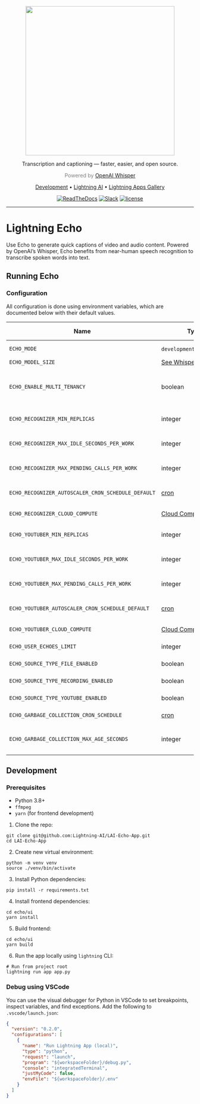 <div align="center">
    <img src="https://user-images.githubusercontent.com/11700385/193478702-76070aa3-1eec-415b-ab06-110b6c1c1459.svg" width="400px">
    <p>Transcription and captioning — faster, easier, and open source.</p>

<div align="center">

<p align="center" style="color:grey">Powered by <a href="https://openai.com/blog/whisper">OpenAI Whisper</a></p>

<p align="center">
  <a href="#development">Development</a> •
  <a href="https://www.lightning.ai/">Lightning AI</a> •
  <a href="https://lightning.ai/apps">Lightning Apps Gallery</a>
</p>

[![ReadTheDocs](https://readthedocs.org/projects/pytorch-lightning/badge/?version=stable)](https://lightning.ai/lightning-docs/)
[![Slack](https://img.shields.io/badge/slack-chat-green.svg?logo=slack)](https://www.pytorchlightning.ai/community)
[![license](https://img.shields.io/badge/License-Apache%202.0-blue.svg)](https://github.com/Lightning-AI/LAI-Echo-App/blob/main/LICENSE)

</div>
</div>

______________________________________________________________________

# Lightning Echo

Use Echo to generate quick captions of video and audio content. Powered by OpenAI’s Whisper, Echo benefits from near-human speech recognition to transcribe spoken words into text.

## Running Echo

### Configuration

All configuration is done using environment variables, which are documented below with their default values.

| Name                                               | Type                                                                                      | Default Value | Description                                                                                                                                                                              |
| -------------------------------------------------- | ----------------------------------------------------------------------------------------- | ------------- | ---------------------------------------------------------------------------------------------------------------------------------------------------------------------------------------- |
| `ECHO_MODE`                                        | `development`/`production`                                                                | `production`  | Toggles monitoring and other production-specific features.                                                                                                                               |
| `ECHO_MODEL_SIZE`                                  | [See Whisper Docs](https://github.com/openai/whisper#available-models-and-languages)      | `base`        | The Whisper model to use.                                                                                                                                                                |
| `ECHO_ENABLE_MULTI_TENANCY`                        | boolean                                                                                   | `false`       | If enabled, users will not be able to see Echoes or data created by other users. If disabled, the app treats everyone as the same user so everything is visible to everyone who uses it. |
| `ECHO_RECOGNIZER_MIN_REPLICAS`                     | integer                                                                                   | 1             | Minimum number of speech recognizer Works to keep running at all times, even if they are idle.                                                                                           |
| `ECHO_RECOGNIZER_MAX_IDLE_SECONDS_PER_WORK`        | integer                                                                                   | 120           | Autoscaler will shut down any spare recognizer Works that haven't processed anything after this duration.                                                                                |
| `ECHO_RECOGNIZER_MAX_PENDING_CALLS_PER_WORK`       | integer                                                                                   | 10            | Autoscaler will create a new recognizer Work if any existing recognizer Work has this many pending items to process.                                                                     |
| `ECHO_RECOGNIZER_AUTOSCALER_CRON_SCHEDULE_DEFAULT` | [cron](https://crontab.guru/#*_*_*_*_*)                                                   | `*/5 * * * *` | How often the autoscaler will check to see if recognizer Works need to be scaled up/down                                                                                                 |
| `ECHO_RECOGNIZER_CLOUD_COMPUTE`                    | [Cloud Compute](https://lightning.ai/lightning-docs/core_api/lightning_work/compute.html) | `gpu`         | The instance type each recognizer Work will use when running in the cloud.                                                                                                               |
| `ECHO_YOUTUBER_MIN_REPLICAS`                       | integer                                                                                   | 1             | Minimum number of downloader Works to keep running at all times, even if they are idle.                                                                                                  |
| `ECHO_YOUTUBER_MAX_IDLE_SECONDS_PER_WORK`          | integer                                                                                   | 120           | Autoscaler will shut down any spare downloader Works that haven't processed anything after this duration.                                                                                |
| `ECHO_YOUTUBER_MAX_PENDING_CALLS_PER_WORK`         | integer                                                                                   | 10            | Autoscaler will create a new downloader Work if any existing downloader Work has this many pending items to process.                                                                     |
| `ECHO_YOUTUBER_AUTOSCALER_CRON_SCHEDULE_DEFAULT`   | [cron](https://crontab.guru/#*_*_*_*_*)                                                   | `*/5 * * * *` | How often the autoscaler will check to see if downloader Works need to be scaled up/down                                                                                                 |
| `ECHO_YOUTUBER_CLOUD_COMPUTE`                      | [Cloud Compute](https://lightning.ai/lightning-docs/core_api/lightning_work/compute.html) | `cpu`         | The instance type each downloader Work will use when running in the cloud.                                                                                                               |
| `ECHO_USER_ECHOES_LIMIT`                           | integer                                                                                   | 100           | Maximum number of Echoes that each user can create.                                                                                                                                      |
| `ECHO_SOURCE_TYPE_FILE_ENABLED`                    | boolean                                                                                   | `true`        | Allows Echoes to be created from a local file upload (`.mp3`, `.mp4`, etc)                                                                                                               |
| `ECHO_SOURCE_TYPE_RECORDING_ENABLED`               | boolean                                                                                   | `true`        | Allows Echoes to be recorded with the device microphone using the UI.                                                                                                                    |
| `ECHO_SOURCE_TYPE_YOUTUBE_ENABLED`                 | boolean                                                                                   | `true`        | Allows Echoes to be created by providing the URL to a public YouTube video.                                                                                                              |
| `ECHO_GARBAGE_COLLECTION_CRON_SCHEDULE`            | [cron](https://crontab.guru/#*_*_*_*_*)                                                   | `None`        | How often the garbage collector will check for old Echoes and delete them.                                                                                                               |
| `ECHO_GARBAGE_COLLECTION_MAX_AGE_SECONDS`          | integer                                                                                   | 86400         | Echoes that are older than this will be deleted (if `ECHO_GARBAGE_COLLECTION_MAX_AGE_SECONDS` is set).                                                                                   |

## Development

### Prerequisites

- Python 3.8+
- `ffmpeg`
- `yarn` (for frontend development)

1. Clone the repo:

```
git clone git@github.com:Lightning-AI/LAI-Echo-App.git
cd LAI-Echo-App
```

2. Create new virtual environment:

```
python -m venv venv
source ./venv/bin/activate
```

3. Install Python dependencies:

```
pip install -r requirements.txt
```

4. Install frontend dependencies:

```
cd echo/ui
yarn install
```

5. Build frontend:

```
cd echo/ui
yarn build
```

6. Run the app locally using `lightning` CLI:

```
# Run from project root
lightning run app app.py
```

### Debug using VSCode

You can use the visual debugger for Python in VSCode to set breakpoints, inspect variables, and find exceptions. Add the following to `.vscode/launch.json`:

```json
{
  "version": "0.2.0",
  "configurations": [
    {
      "name": "Run Lightning App (local)",
      "type": "python",
      "request": "launch",
      "program": "${workspaceFolder}/debug.py",
      "console": "integratedTerminal",
      "justMyCode": false,
      "envFile": "${workspaceFolder}/.env"
    }
  ]
}
```
